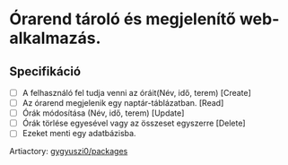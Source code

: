 # Órarend tároló és megjelenítő web-alkalmazás. 

## Specifikáció
- [ ] A felhasználó fel tudja venni az óráit(Név, idő, terem) [Create]
- [ ] Az órarend megjelenik egy naptár-táblázatban.           [Read]
- [ ] Órák módosítása (Név, idő, terem)                       [Update]
- [ ] Órák törlése egyesével vagy az összeset egyszerre       [Delete]
- [ ] Ezeket menti egy adatbázisba.   

Artiactory: [gygyuszi0/packages](https://github.com/gygyuszi0?tab=packages)